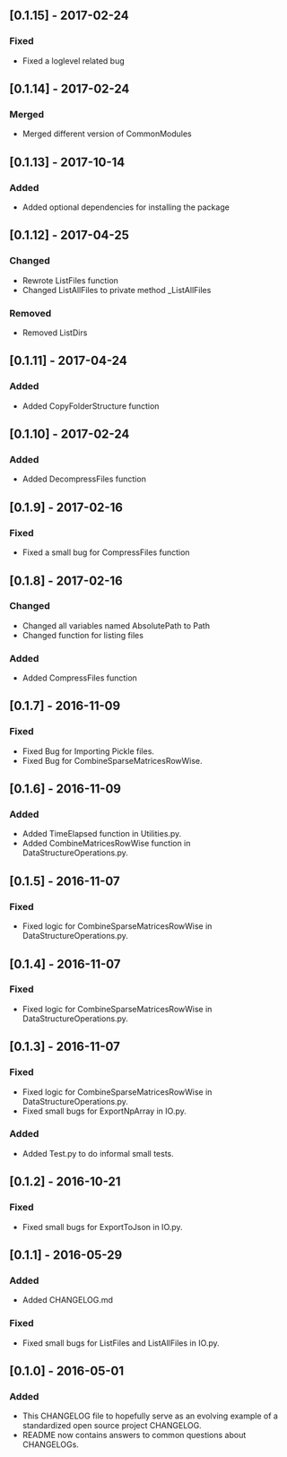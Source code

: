 ## [0.1.15] - 2017-02-24
### Fixed
- Fixed a loglevel related bug

## [0.1.14] - 2017-02-24
### Merged
- Merged different version of CommonModules

## [0.1.13] - 2017-10-14
### Added
- Added optional dependencies for installing the package

## [0.1.12] - 2017-04-25
### Changed
- Rewrote ListFiles function
- Changed ListAllFiles to private method _ListAllFiles
### Removed
- Removed ListDirs

## [0.1.11] - 2017-04-24
### Added
- Added CopyFolderStructure function

## [0.1.10] - 2017-02-24
### Added
- Added DecompressFiles function

## [0.1.9] - 2017-02-16
### Fixed
- Fixed a small bug for CompressFiles function

## [0.1.8] - 2017-02-16
### Changed
- Changed all variables named AbsolutePath to Path
- Changed function for listing files
### Added
- Added CompressFiles function

## [0.1.7] - 2016-11-09
### Fixed
- Fixed Bug for Importing Pickle files.
- Fixed Bug for CombineSparseMatricesRowWise.

## [0.1.6] - 2016-11-09
### Added
- Added TimeElapsed function in Utilities.py.
- Added CombineMatricesRowWise function in DataStructureOperations.py.

## [0.1.5] - 2016-11-07
### Fixed
- Fixed logic for CombineSparseMatricesRowWise in DataStructureOperations.py.

## [0.1.4] - 2016-11-07
### Fixed
- Fixed logic for CombineSparseMatricesRowWise in DataStructureOperations.py.

## [0.1.3] - 2016-11-07
### Fixed
- Fixed logic for CombineSparseMatricesRowWise in DataStructureOperations.py.
- Fixed small bugs for ExportNpArray in IO.py.
### Added
- Added Test.py to do informal small tests.

## [0.1.2] - 2016-10-21
### Fixed
- Fixed small bugs for ExportToJson in IO.py.

## [0.1.1] - 2016-05-29
### Added
- Added CHANGELOG.md

### Fixed
- Fixed small bugs for ListFiles and ListAllFiles in IO.py.

## [0.1.0] - 2016-05-01
### Added
- This CHANGELOG file to hopefully serve as an evolving example of a standardized open source project CHANGELOG.
- README now contains answers to common questions about CHANGELOGs.

